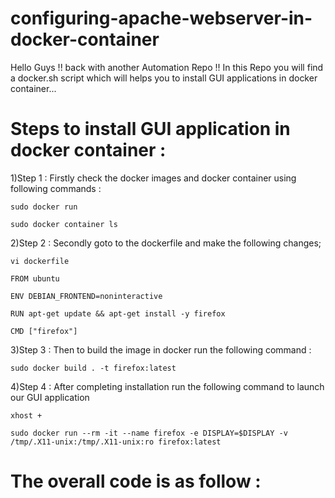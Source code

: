 # configuring-apache-webserver-in-docker-container
Hello Guys !! back with another Automation Repo !! In this Repo you will find a docker.sh script which will helps you to install GUI applications in docker container...

# Steps to install GUI application in docker container :
1)Step 1 :
  Firstly check the docker images and docker container using following commands :
  
    sudo docker run
  
    sudo docker container ls
  
  
2)Step 2 :
  Secondly goto to the dockerfile and make the following changes;
  
    vi dockerfile
  
    FROM ubuntu
  
    ENV DEBIAN_FRONTEND=noninteractive
  
    RUN apt-get update && apt-get install -y firefox
  
    CMD ["firefox"]
  
  3)Step 3 :
    Then to build the image in docker run the following command :
    
    sudo docker build . -t firefox:latest
    
  4)Step 4 :
    After completing installation run the following command to launch our GUI application
    
    xhost +
    
    sudo docker run --rm -it --name firefox -e DISPLAY=$DISPLAY -v /tmp/.X11-unix:/tmp/.X11-unix:ro firefox:latest
    
  # The overall code is as follow :
  
    

  
